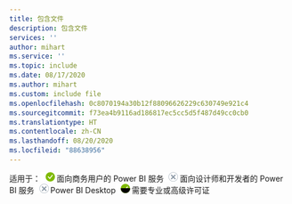 ```yaml
---
title: 包含文件
description: 包含文件
services: ''
author: mihart
ms.service: ''
ms.topic: include
ms.date: 08/17/2020
ms.author: mihart
ms.custom: include file
ms.openlocfilehash: 0c8070194a30b12f88096626229c630749e921c4
ms.sourcegitcommit: f73ea4b9116ad186817ec5cc5d5f487d49cc0cb0
ms.translationtype: HT
ms.contentlocale: zh-CN
ms.lasthandoff: 08/20/2020
ms.locfileid: "88638956"
---
```

<Token>适用于：![是](media/yes.png)面向商务用户的 Power BI 服务![否](media/no.png)面向设计师和开发者的 Power BI 服务![否](media/no.png)Power BI Desktop![是](media/maybe.png)需要专业或高级许可证</Token>